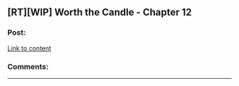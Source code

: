 ## [RT][WIP] Worth the Candle - Chapter 12

### Post:

[Link to content](http://archiveofourown.org/works/11478249/chapters/26299008)

### Comments:

---

